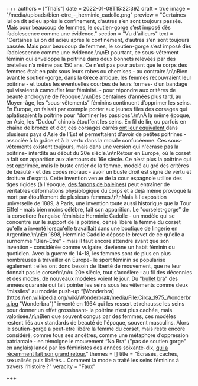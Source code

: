 +++
authors = ["Thaïs"]
date = 2022-01-08T15:22:39Z
draft = true
image = "/media/uploads/bien-etre_-_herminie_cadolle.png"
preview = "Certaines lui on dit adieu après le confinement, d’autres s’en sont toujours passée. Mais pour beaucoup de femmes, le soutien-gorge s’est imposé dès l’adolescence comme une évidence."
section = "Vu d'ailleurs"
text = "Certaines lui on dit adieu après le confinement, d’autres s’en sont toujours passée. Mais pour beaucoup de femmes, le soutien-gorge s’est imposé dès l’adolescence comme une évidence.\n\nEt pourtant, ce sous-vêtement féminin qui enveloppe la poitrine dans deux bonnets relevées par des bretelles n’a même pas 150 ans. Ce n’est pas pour autant que le corps des femmes était en paix sous leurs robes ou chemises - au contraire.\n\nBien avant le soutien-gorge, dans la Grèce antique, les femmes recouvraient leur poitrine - et toutes les éventuelles courbes de leurs formes- d’un bandage qui visaient à camoufler leur féminité. - pour répondre aux critères de beauté androgyne de l’époque.\n\nDes centaines d’années plus tard, au Moyen-âge, les “sous-vêtements” féminins continuent d’opprimer les seins. En Europe, on faisait par exemple porter aux jeunes files des corsages qui aplatissaient la poitrine pour “dominer les passions”.\n\nÀ la même époque, en Asie, les “Dudou”  chinois étouffent les seins. En fil de lin, ou parfois en chaîne de bronze et d’or, ces corsages carrés [ont leur équivalent ](https://en.wikipedia.org/wiki/Dudou#/media/File:Y%E1%BA%BFm_%C4%91%C3%A0o.jpg)dans plusieurs pays d'Asie de l'Est et permettaient d'avoir de petites poitrines - associée à la grâce et à la vertu dans la morale confucéenne. Ces sous-vêtements existent toujours, mais dans une version qui n'écrase pas la poitrine- interdite au début du 20e siècle.\n\nRetour en Europe, où le corset a fait son apparition aux alentours du 16e siècle. Ce n’est plus la poitrine qui est opprimée, mais le buste entier de la femme, modelé au gré des critères de beauté - et des codes moraux - avoir un buste  droit est signe de vertu et droiture d'esprit).  Cette invention venue de la cour espagnole utilise des tiges rigides (à l'époque, [des fanons de baleines](https://fr.wikipedia.org/wiki/Fanon_(c%C3%A9tac%C3%A9s))) peut entraîner de véritables déformations physiologique du corps et a déjà même provoqué la mort par étouffement de plusieurs femmes.\n\nMais à l'exposition universelle de 1889, à Paris, une invention toute aussi historique que la Tour Eiffel - mais bien moins célèbre, fait son apparition. Le \"corselet-gorge” de la corsetière française féministe Herminie Cadolle  - un modèle qui se concentre sur le support de la poitrine, censé libéré la femme du corset qu'elle a inventé lorsqu'elle travaillait dans une boutique de lingerie en Argentine.\n\nEn 1898, Herminie Cadolle  dépose le brevet de ce qu'elle a surnommé \"Bien-Être\" -  mais il faut encore attendre avant que son invention - considérée comme vulgaire, devienne un habit féminin du quotidien. Avec la guerre de 14-18, les femmes sont de plus en plus nombreuses à travailler en Europe- le sport féminin se popularise également : elles ont donc besoin de liberté de mouvement, que ne leur donnait pas le corset\n\nAu 20e siècle, tout s’accélère : au fil des décennies et des modes, de nouveaux modèles voient le jour. Du \"[bullet bra](https://en.wikipedia.org/wiki/List_of_bra_designs#/media/File:Patti_Page_1955.JPG)\" des années quarante qui fait pointer les seins sous les vêtements comme deux “missiles” au modèle push-up “[Wonderbra](https://en.wikipedia.org/wiki/Wonderbra#/media/File:Circa_1975_Wonderbra.jpg \"Wonderbra\")” inventé en 1964 qui les ressert et rehausse les seins pour donner un effet grossissant- la poitrine n’est plus cachée, mais valorisée.\n\nBien que souvent conçus par des femmes, ces modèles restent liés aux standards de beauté  de l'époque,  souvent masculins. Alors le soutien-gorge a peut-être libéré la femme du corset, mais reste encore considéré, comme tous ses ancêtres, comme une métaphore d’oppression patriarcale - en témoigne le mouvement “No Bra” (\"pas de soutien gorge\" en anglais) lancé par  les féministes des années soixante-dix, [qui a récemment fait son grand retour.](https://www.lemonde.fr/campus/article/2021/12/12/chez-les-jeunes-femmes-un-nouveau-ras-le-bol-du-soutien-gorge_6105747_4401467.html)"
themes = []
title = "Écrasés, cachés, sexualisés puis libérés… Comment la mode a traité les seins féminins à travers l’histoire ?"
veracity = "Faux"

+++
